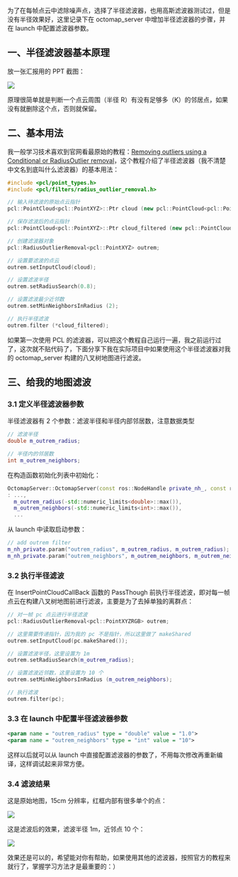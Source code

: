 为了在每帧点云中滤除噪声点，选择了半径滤波器，也用高斯滤波器测试过，但是没有半径效果好，这里记录下在 octomap_server 中增加半径滤波器的步骤，并在 launch 中配置滤波器参数。

## 一、半径滤波器基本原理

放一张汇报用的 PPT 截图：

![](https://dlonng.oss-cn-shenzhen.aliyuncs.com/blog/banjing_filter.png)

原理很简单就是判断一个点云周围（半径 R）有没有足够多（K）的邻居点，如果没有就删除这个点，否则就保留。

## 二、基本用法

我一般学习技术喜欢到官网看最原始的教程：[Removing outliers using a Conditional or RadiusOutlier removal](https://pcl.readthedocs.io/projects/tutorials/en/latest/remove_outliers.html#remove-outliers)，这个教程介绍了半径滤波器（我不清楚中文名到底叫什么滤波器）的基本用法：

```cpp
#include <pcl/point_types.h>
#include <pcl/filters/radius_outlier_removal.h>

// 输入待滤波的原始点云指针
pcl::PointCloud<pcl::PointXYZ>::Ptr cloud (new pcl::PointCloud<pcl::PointXYZ>);

// 保存滤波后的点云指针
pcl::PointCloud<pcl::PointXYZ>::Ptr cloud_filtered (new pcl::PointCloud<pcl::PointXYZ>);

// 创建滤波器对象
pcl::RadiusOutlierRemoval<pcl::PointXYZ> outrem;

// 设置要滤波的点云
outrem.setInputCloud(cloud);

// 设置滤波半径
outrem.setRadiusSearch(0.8);

// 设置滤波最少近邻数
outrem.setMinNeighborsInRadius (2);

// 执行半径滤波
outrem.filter (*cloud_filtered);
```

如果第一次使用 PCL 的滤波器，可以把这个教程自己运行一遍，我之前运行过了，这次就不贴代码了，下面分享下我在实际项目中如果使用这个半径滤波器对我的 octomap_server 构建的八叉树地图进行滤波。

## 三、给我的地图滤波

### 3.1 定义半径滤波器参数

半径滤波器有 2 个参数：滤波半径和半径内部邻居数，注意数据类型

```cpp
// 滤波半径
double m_outrem_radius;

// 半径内的邻居数
int m_outrem_neighbors;
```

在构造函数初始化列表中初始化：

```cpp
OctomapServer::OctomapServer(const ros::NodeHandle private_nh_, const ros::NodeHandle &nh_)
: ...,
  m_outrem_radius(-std::numeric_limits<double>::max()),
  m_outrem_neighbors(-std::numeric_limits<int>::max()),
  ...
```

从 launch 中读取启动参数：

```cpp
// add outrem filter
m_nh_private.param("outrem_radius", m_outrem_radius, m_outrem_radius);
m_nh_private.param("outrem_neighbors", m_outrem_neighbors, m_outrem_neighbors);
```

### 3.2 执行半径滤波

在 InsertPointCloudCallBack 函数的 PassThough 前执行半径滤波，即对每一帧点云在构建八叉树地图前进行滤波，主要是为了去掉单独的离群点：

```cpp
// 对一帧 pc 点云进行半径滤波
pcl::RadiusOutlierRemoval<pcl::PointXYZRGB> outrem;

// 这里需要传递指针，因为我的 pc 不是指针，所以这里做了 makeShared
outrem.setInputCloud(pc.makeShared());

// 设置滤波半径，这里设置为 1m
outrem.setRadiusSearch(m_outrem_radius); 

// 设置滤波近邻数，这里设置为 10 个
outrem.setMinNeighborsInRadius (m_outrem_neighbors);

// 执行滤波
outrem.filter(pc);
```

### 3.3 在 launch 中配置半径滤波器参数

```xml
<param name = "outrem_radius" type = "double" value = "1.0">
<param name = "outrem_neighbors" type = "int" value = "10">
```

这样以后就可以从 launch 中直接配置滤波器的参数了，不用每次修改再重新编译，这样调试起来非常方便。

### 3.4 滤波结果

这是原始地图，15cm 分辨率，红框内部有很多单个的点：

![](https://dlonng.oss-cn-shenzhen.aliyuncs.com/blog/banjing_filter_before.png)

这是滤波后的效果，滤波半径 1m，近邻点 10 个：

![](https://dlonng.oss-cn-shenzhen.aliyuncs.com/blog/banjing_filter_after.png)

效果还是可以的，希望能对你有帮助，如果使用其他的滤波器，按照官方的教程来就行了，掌握学习方法才是最重要的：）
